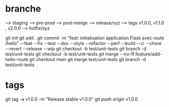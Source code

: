 # branche 
 --> staging
 --> pre-prod
 --> post-merge
 --> release/xyz
 --> tags v1.0.0, v1.1.0 , v2.0.0
 --> hotfix/xyz

 git init 
 git add . 
 git commit -m "feat: initialisation application Flask avec route /hello"
      --feat 
      --fix 
      --test 
      --doc 
      --style 
      --refactor 
      --perf 
      --build 
      --ci 
      --chore 
      --revert 
      --release 
      --wip
 git checkout -b test/unit-tests
 git branch -d test/unit-tests
 git checkout -b test/unit-tests
 git merge --no-ff feature/add-hello-route
 git checkout main
 git merge test/unit-tests
 git branch -d test/unit-tests


# tags 
git tag -a v1.0.0 -m "Release stable v1.0.0"
git push origin v1.0.0